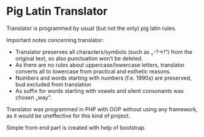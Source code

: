 # Pig Latin Translator
Translator is programmed by usual (but not the only) pig latin rules. 

Important notes concerning translator:
-	Translator preserves all characters/symbols (such as „-?->!“) from the original text, so also punctuation won’t be deleted.
-	As there are no rules about uppercase/lowercase letters, translator converts all to lowercase from practical and esthetic reasons.
-	Numbers and words starting with numbers (f.e. 1990s) are preserved, bud excluded from translation
-	As suffix for words starting with vowels and silent consonants was chosen „way“.

Translator was programmed in PHP with OOP without using any framework, as it would be uneffective for this kind of project.

Simple front-end part is created with help of bootstrap. 
